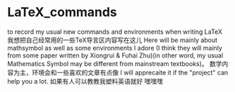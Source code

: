 # LaTeX_commands
to record my usual new commands and environments when writing LaTeX
我想把自己经常用的一些TeX导言区内容写在这儿
Here will be mainly about mathsymbol as well as some environments I adore (I think they will mainly from some paper written by Xiongrui & Fuhai Zhu)(in other word, my usual Mathematics Symbol may be different from mainstream textbooks)。
数学内容为主，环境会和一些喜欢的文章有点像
I will apprecaite it if the "project" can help you a lot.
如果有人可以教教我塑料英语就好 嘿嘿嘿
